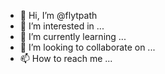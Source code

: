 - 👋 Hi, I’m @flytpath
- 👀 I’m interested in ...
- 🌱 I’m currently learning ...
- 💞️ I’m looking to collaborate on ...
- 📫 How to reach me ...

<!---
flytpath/flytpath is a ✨ special ✨ repository because its `README.md` (this file) appears on your GitHub profile.
You can click the Preview link to take a look at your changes.
--->
